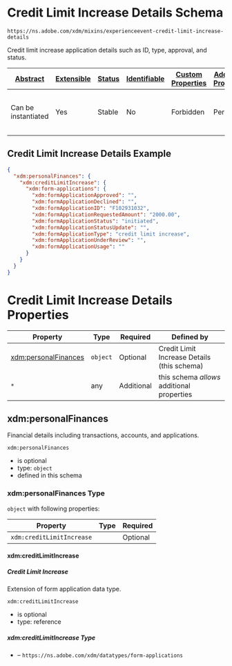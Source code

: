 
# Credit Limit Increase Details Schema

```
https://ns.adobe.com/xdm/mixins/experienceevent-credit-limit-increase-details
```

Credit limit increase application details such as ID, type, approval, and status.

| [Abstract](../../../../abstract.md) | [Extensible](../../../../extensions.md) | [Status](../../../../status.md) | [Identifiable](../../../../id.md) | [Custom Properties](../../../../extensions.md) | [Additional Properties](../../../../extensions.md) | Defined In |
|-------------------------------------|-----------------------------------------|---------------------------------|-----------------------------------|------------------------------------------------|----------------------------------------------------|------------|
| Can be instantiated | Yes | Stable | No | Forbidden | Permitted | [fieldgroups/experience-event/industry-verticals/experienceevent-credit-limit-increase-details.schema.json](fieldgroups/experience-event/industry-verticals/experienceevent-credit-limit-increase-details.schema.json) |

## Credit Limit Increase Details Example
```json
{
  "xdm:personalFinances": {
    "xdm:creditLimitIncrease": {
      "xdm:form-applications": {
        "xdm:formApplicationApproved": "",
        "xdm:formApplicationDeclined": "",
        "xdm:formApplicationID": "F102931032",
        "xdm:formApplicationRequestedAmount": "2000.00",
        "xdm:formApplicationStatus": "initiated",
        "xdm:formApplicationStatusUpdate": "",
        "xdm:formApplicationType": "credit limit increase",
        "xdm:formApplicationUnderReview": "",
        "xdm:formApplicationUsage": ""
      }
    }
  }
}
```

# Credit Limit Increase Details Properties

| Property | Type | Required | Defined by |
|----------|------|----------|------------|
| [xdm:personalFinances](#xdmpersonalfinances) | `object` | Optional | Credit Limit Increase Details (this schema) |
| `*` | any | Additional | this schema *allows* additional properties |

## xdm:personalFinances

Financial details including transactions, accounts, and applications.

`xdm:personalFinances`
* is optional
* type: `object`
* defined in this schema

### xdm:personalFinances Type


`object` with following properties:


| Property | Type | Required |
|----------|------|----------|
| `xdm:creditLimitIncrease`|  | Optional |



#### xdm:creditLimitIncrease
##### Credit Limit Increase

Extension of form application data type.

`xdm:creditLimitIncrease`
* is optional
* type: reference

##### xdm:creditLimitIncrease Type


* []() – `https://ns.adobe.com/xdm/datatypes/form-applications`









